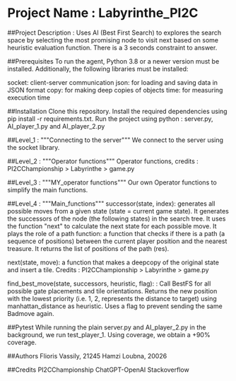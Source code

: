 # Project Name : Labyrinthe_PI2C

##Project Description : 
Uses AI (Best First Search) to explores the search space by selecting the most promising node to visit next based on some heuristic evaluation function. There is a 3 seconds constraint to answer.


##Prerequisites
To run the agent, Python 3.8 or a newer version must be installed. Additionally, the following libraries must be installed:

socket: client-server communication
json: for loading and saving data in JSON format
copy: for making deep copies of objects
time: for measuring execution time


##Installation
Clone this repository.
Install the required dependencies using pip install -r requirements.txt.
Run the project using python : server.py, AI_player_1.py and AI_player_2.py


##Level_1 : """Connecting to the server"""
We connect to the server using the socket library.

##Level_2 : """Operator functions"""
Operator functions, credits : PI2CChampionship > Labyrinthe > game.py

##Level_3 : """MY_operator functions"""
Our own Operator functions to simplify the main functions.

##Level_4 : """Main_functions"""
successor(state, index): generates all possible moves from a given state (state = current game state). It generates
     the successors of the node (the following states) in the search tree. It uses the function "next" to calculate the next state for each possible move. It plays the role of a path function: a function that checks if there is a path (a sequence of positions) between the current player position and the nearest treasure. It returns the list of positions of the path (res).

next(state, move): a function that makes a deepcopy of the original state and insert a tile. 
    Credits : PI2CChampionship > Labyrinthe > game.py

find_best_move(state, successors, heuristic, flag): : Call BestFS for all possible gate placements and tile 
    orientations. Returns the new position with the lowest priority (i.e. 1, 2, represents the distance to target) using manhattan_distance as heuristic. Uses a flag to prevent sending the same Badmove again.


##Pytest
While running the plain server.py and AI_player_2.py in the background, we run test_player_1.
Using coverage, we obtain a +90% coverage.


##Authors
Flioris Vassily, 21245
Hamzi Loubna, 20026


##Credits
PI2CChampionship
ChatGPT-OpenAI
Stackoverflow

